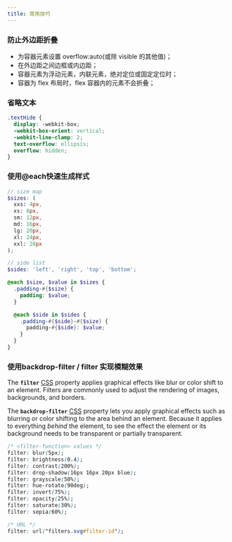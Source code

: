 ```yaml
---
title: 常用技巧
---
```

### 防止外边距折叠

- 为容器元素设置 overflow:auto(或除 visible 的其他值)；
- 在外边距之间边框或内边距；
- 容器元素为浮动元素，内联元素，绝对定位或固定定位时；
- 容器为 flex 布局时，flex 容器内的元素不会折叠；

### 省略文本

```scss
.textHide {
  display: -webkit-box;
  -webkit-box-orient: vertical;
  -webkit-line-clamp: 2;
  text-overflow: ellipsis;
  overflow: hidden;
}
```

### 使用@each快速生成样式

```scss
// size map
$sizes: (
  xxs: 4px,
  xs: 8px,
  sm: 12px,
  md: 16px,
  lg: 20px,
  xl: 24px,
  xxl: 28px
);

// side list
$sides: 'left', 'right', 'top', 'bottom';

@each $size, $value in $sizes {
  .padding-#{$size} {
    padding: $value;
  }

  @each $side in $sides {
    .padding-#{$side}-#{$size} {
      padding-#{$side}: $value;
    }
  }
}
```

### 使用backdrop-filter / filter 实现模糊效果

The **`filter`** [CSS](https://developer.mozilla.org/en-US/docs/Web/CSS) property applies graphical effects like blur or color shift to an element. Filters are commonly used to adjust the rendering of images, backgrounds, and borders.

The **`backdrop-filter`** [CSS](https://developer.mozilla.org/en-US/docs/Web/CSS) property lets you apply graphical effects such as blurring or color shifting to the area behind an element. Because it applies to everything *behind* the element, to see the effect the element or its background needs to be transparent or partially transparent.

```css
/* <filter-function> values */
filter: blur(5px);
filter: brightness(0.4);
filter: contrast(200%);
filter: drop-shadow(16px 16px 20px blue);
filter: grayscale(50%);
filter: hue-rotate(90deg);
filter: invert(75%);
filter: opacity(25%);
filter: saturate(30%);
filter: sepia(60%);

/* URL */
filter: url("filters.svg#filter-id");
```
